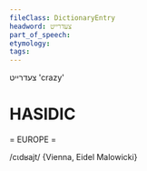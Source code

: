 ```yaml
---
fileClass: DictionaryEntry
headword: צעדרייט
part_of_speech: 
etymology: 
tags: 
---
```

צעדרייט
'crazy'

HASIDIC
=======
= EUROPE = 

/cɩdʁajt/ {Vienna, Eidel Malowicki}
